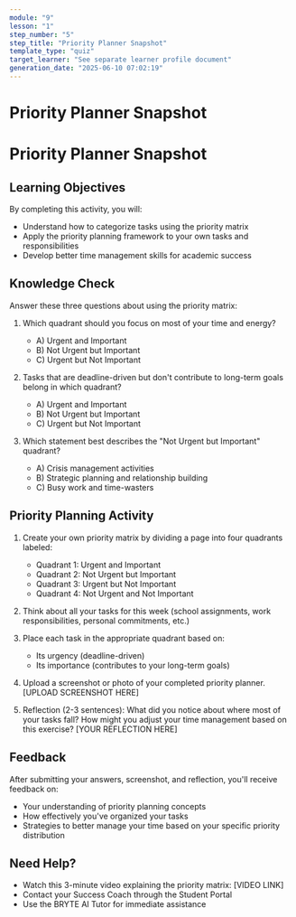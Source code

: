 ```yaml
---
module: "9"
lesson: "1"
step_number: "5"
step_title: "Priority Planner Snapshot"
template_type: "quiz"
target_learner: "See separate learner profile document"
generation_date: "2025-06-10 07:02:19"
---
```


# Priority Planner Snapshot

# Priority Planner Snapshot

## Learning Objectives
By completing this activity, you will:
- Understand how to categorize tasks using the priority matrix
- Apply the priority planning framework to your own tasks and responsibilities
- Develop better time management skills for academic success

## Knowledge Check
Answer these three questions about using the priority matrix:

1. Which quadrant should you focus on most of your time and energy?
   - A) Urgent and Important
   - B) Not Urgent but Important
   - C) Urgent but Not Important

2. Tasks that are deadline-driven but don't contribute to long-term goals belong in which quadrant?
   - A) Urgent and Important
   - B) Not Urgent but Important
   - C) Urgent but Not Important

3. Which statement best describes the "Not Urgent but Important" quadrant?
   - A) Crisis management activities
   - B) Strategic planning and relationship building
   - C) Busy work and time-wasters

## Priority Planning Activity
1. Create your own priority matrix by dividing a page into four quadrants labeled:
   - Quadrant 1: Urgent and Important
   - Quadrant 2: Not Urgent but Important
   - Quadrant 3: Urgent but Not Important
   - Quadrant 4: Not Urgent and Not Important

2. Think about all your tasks for this week (school assignments, work responsibilities, personal commitments, etc.)

3. Place each task in the appropriate quadrant based on:
   - Its urgency (deadline-driven)
   - Its importance (contributes to your long-term goals)

4. Upload a screenshot or photo of your completed priority planner.
   [UPLOAD SCREENSHOT HERE]

5. Reflection (2-3 sentences): What did you notice about where most of your tasks fall? How might you adjust your time management based on this exercise?
   [YOUR REFLECTION HERE]

## Feedback
After submitting your answers, screenshot, and reflection, you'll receive feedback on:
- Your understanding of priority planning concepts
- How effectively you've organized your tasks
- Strategies to better manage your time based on your specific priority distribution

## Need Help?
- Watch this 3-minute video explaining the priority matrix: [VIDEO LINK]
- Contact your Success Coach through the Student Portal
- Use the BRYTE AI Tutor for immediate assistance